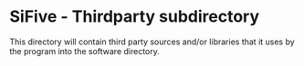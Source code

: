 # SiFive - Thirdparty subdirectory #

This directory will contain third party sources and/or libraries that it uses by the program into the software directory.
